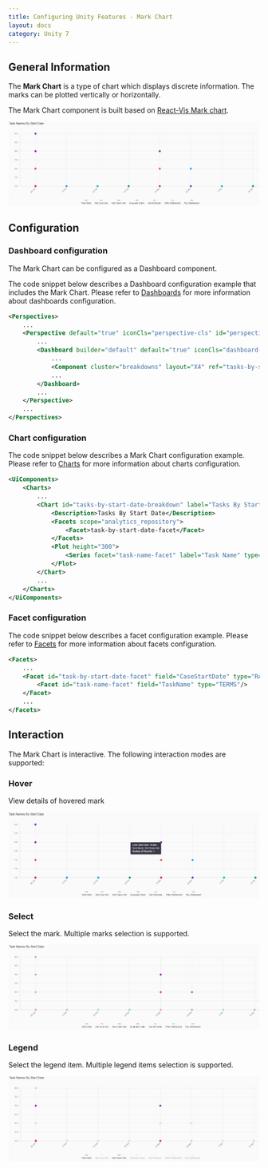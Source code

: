 ```yaml
---
title: Configuring Unity Features - Mark Chart
layout: docs
category: Unity 7
---
```


## General Information

The **Mark Chart** is a type of chart which displays discrete information. The marks can be plotted vertically or horizontally.

The Mark Chart component is built based on [React-Vis Mark chart](https://uber.github.io/react-vis/documentation/series-reference/mark-series).

![Mark Chart Vertical](images/mark-chart-vertical.jpg) 

## Configuration

### Dashboard configuration

The Mark Chart can be configured as a Dashboard component.

The code snippet below describes a Dashboard configuration example that includes the Mark Chart. Please refer to [Dashboards]() for more information about dashboards configuration.

```xml
<Perspectives>
    ...
    <Perspective default="true" iconCls="perspective-cls" id="perspectiveId" title="perspectiveTitle">
        ...
        <Dashboard builder="default" default="true" iconCls="dashboard-cls" id="dashboardId" lazy="true" title="dashboardTitle" tooltip="dashboardTooltip">
            ...
            <Component cluster="breakdowns" layout="X4" ref="tasks-by-start-date-breakdown" type="chart"/>
            ...	
        </Dashboard>
        ...
    </Perspective>
    ...
</Perspectives>
```

### Chart configuration

The code snippet below describes a Mark Chart configuration example. Please refer to [Charts](features-charts.md) for more information about charts configuration.

```xml
<UiComponents>
    <Charts>
        ...
        <Chart id="tasks-by-start-date-breakdown" label="Tasks By Start Date" type="vComposite">
            <Description>Tasks By Start Date</Description>
            <Facets scope="analytics_repository">
                <Facet>task-by-start-date-facet</Facet>
            </Facets>
            <Plot height="300">
                <Series facet="task-name-facet" label="Task Name" type="mark" stack="true" cluster="task-name-facet"/>
            </Plot>
        </Chart>
        ...
    </Charts>
</UiComponents>
```

### Facet configuration
    
The code snippet below describes a facet configuration example. Please refer to [Facets](../facets/features-facet.md) for more information about facets configuration.    

```xml
<Facets>
    ...
    <Facet id="task-by-start-date-facet" field="CaseStartDate" type="RANGE" gap="7d">
        <Facet id="task-name-facet" field="TaskName" type="TERMS"/>
    </Facet>
    ...
</Facets>
```

## Interaction

The Mark Chart is interactive. The following interaction modes are supported:

### Hover

View details of hovered mark

![Mark Chart Hint](images/mark-chart-hint.jpg)

### Select

Select the mark. Multiple marks selection is supported.

![Mark Chart Select](images/mark-chart-selection.jpg)

### Legend

Select the legend item. Multiple legend items selection is supported.

![Mark Chart Legend Select](images/mark-chart-legend.jpg)